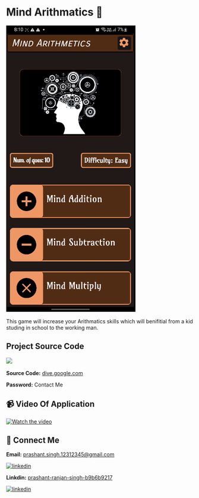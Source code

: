 
# Mind Arithmatics 🎲

![Logo](https://raw.githubusercontent.com/Prashant-ranjan-singh-123/Mind-Arithmatic-Android-Game/main/Screenshot/App.png)

This game will increase your Arithmatics skills which will benifitial from a kid studing in school to the working man.

## Project Source Code

![](https://ceblog.s3.amazonaws.com/wp-content/uploads/2016/12/27110800/analyze-source-code.jpg)

**Source Code:** [dive.google.com](https://drive.google.com/file/d/1xKqScE6sAPPpOX1qSPVHLyo8pU2SYpDV/view?usp=share_link)

**Password:** Contact Me

## 📹 Video Of Application
[![Watch the video](https://radartimikaonline.com/wp-content/uploads/2022/07/Manipuri-Viral-Video-Red.jpg)](https://dms.licdn.com/playlist/C4D05AQGlmB0zE-VXiw/mp4-720p-30fp-crf28/0/1662314039973?e=1662919200&v=beta&t=ThxTIxNlalcWfc0RNZPBBGOpyeS4mzgs_aL7fDfi7GU)

## 🔗 Connect Me
**Email:** prashant.singh.12312345@gmail.com

[![linkedin](https://img.shields.io/badge/gmail-ff0000?style=for-the-badge&logo=gmail&logoColor=white)](https://mail.google.com/mail/u/?authuser=prashant.singh.12312345@gmail.com)

**Linkdin:** [prashant-ranjan-singh-b9b6b9217](https://www.linkedin.com/in/prashant-ranjan-singh-b9b6b9217/) 

[![linkedin](https://img.shields.io/badge/linkedin-0A66C2?style=for-the-badge&logo=linkedin&logoColor=white)](https://www.linkedin.com/in/prashant-ranjan-singh-b9b6b9217/)

